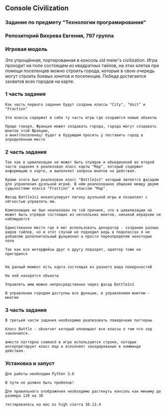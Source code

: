 ## Console Civilization


### Задание по предмету "Технологии програмирования"
### Репозиторий Вихрева Евгения, 797 группа


### Игровая модель

Это упрощённая, портированная в консоль sid meier's civilization.
Игра проходит на поле состоящем из квадратных тайлов, на этих клетка
при помощи поселенцев можно строить города, которые в свою очередь
могут строить боевых юнитов и поселенцев. Победа достигается захватов
всех городов на карте.


### 1 часть задания

    Как часть первого задания будут созданы классы "City", "Unit" и "Fraction"
    
    Эти классы содержат в себе ту часть игры где создаются новые объекты
    
    Проще говоря, Фракция может создавать города, города могут создавать юнитов этой Фракции,
    а юнит(поселенец) будет в будующем просить у поставить город в определённом месте


### 2 часть задания

    Так как в цивилизации не может быть отрядов и объединений во второй части задания я реализовал класс карты "Map", который содержит информацию о карте, и выполняет запросы юнитов на действия. 

    Кроме этого был реализован класс "Battle1v1" который является фасадом для управления дуэльной игрой. В нём реализованно общение между двумя сущьностями класса "Fraction" и классом "Map".

    Фасад Battle1v1 инкапсулирует логику дуэльной игры и позволяет с лёгкостью управлять ею. 

    Компоновщик не был неализован по той причине, что в цивилизации не может быть отрядов состоящих из нескольких юнитов, никакой иерархии не наблюдается

    Единственное место где я мог использовать декоратор - создание разных видов тайлов, но и этот случай не подходил ведь в подклассах я не добавляю дополнительный фунционал а просто переопределяю некоторые поля

    Так как все интерфейсы друг к другу подходят, адаптер тоже не пригодился


    На данный момент есть карта состоящая из разного вида поверхностей

    На ней находятся объекты

    Управлять ими можно непросредственно через фасад Battle1v1

    В управлении городом доступны все функции, в управлением юнитом - многие

### 3 часть задания

    В третьей части задания необходимо реализовать поведечкие паттерны

    Класс Battle - observer который оповещает все классы о том что ход закончился.

    вместо паттерна command в игре используются строки, которые интерпретирует класс map и исполняет закодированые в комманде действия.





### Установка и запуст

    Для работы необходим Python 3.6

    В пути не должно быть пробелов!

    Для правильного отображения необходимо растянуть консоль как миниму до размера 120 на 30

    тестировалось на mac os high sierra 10.13.4
